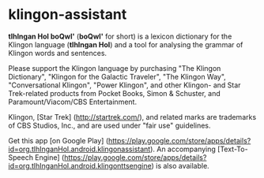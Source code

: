 klingon-assistant
=================

**tlhIngan Hol boQwI'** (**boQwI'** for short) is a lexicon dictionary for the Klingon language (**tlhIngan Hol**) and a tool for analysing the grammar of Klingon words and sentences.

Please support the Klingon language by purchasing "The Klingon Dictionary", "Klingon for the Galactic Traveler", "The Klingon Way", "Conversational Klingon", "Power Klingon", and other Klingon- and Star Trek-related products from Pocket Books, Simon & Schuster, and Paramount/Viacom/CBS Entertainment.

Klingon, [Star Trek] (http://startrek.com/), and related marks are trademarks of CBS Studios, Inc., and are used under "fair use" guidelines.

Get this app [on Google Play] (https://play.google.com/store/apps/details?id=org.tlhInganHol.android.klingonassistant). An accompanying [Text-To-Speech Engine] (https://play.google.com/store/apps/details?id=org.tlhInganHol.android.klingonttsengine) is also available.
